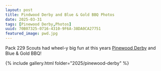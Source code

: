 ```yaml
---
layout: post
title: Pindwood Derby and Blue & Gold BBQ Photos
date: 2025-03-31
tags: [Pinewood Derby,Photos]
uuid: 70B07325-0716-4310-9F6A-38DA0CA27751
featured_image: pwd.jpg
---
```


Pack 229 Scouts had wheel-y big fun at this years [Pinewood Derby](/2025/03/05/pinewood-derby-check-in/) and Blue & Gold BBQ!

{% include gallery.html folder="2025/pinewood-derby" %}
